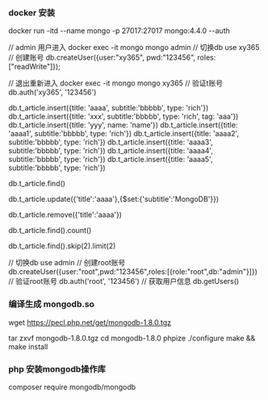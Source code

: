  
### docker 安装
docker run -itd --name mongo -p 27017:27017 mongo:4.4.0 --auth

// admin 用户进入
docker exec -it mongo mongo admin
// 切换db
use xy365
// 创建账号
db.createUser({user:"xy365", pwd:"123456", roles:["readWrite"]});

// 退出重新进入
docker exec -it mongo mongo xy365
// 验证t账号
db.auth('xy365', '123456')

db.t_article.insert({title: 'aaaa', subtitle:'bbbbb', type: 'rich'})
db.t_article.insert({title: 'xxx', subtitle:'bbbbb', type: 'rich', tag: 'aaa'})
db.t_article.insert({title: 'yyy', name: 'name'})
db.t_article.insert({title: 'aaaa1', subtitle:'bbbbb', type: 'rich'})
db.t_article.insert({title: 'aaaa2', subtitle:'bbbbb', type: 'rich'})
db.t_article.insert({title: 'aaaa3', subtitle:'bbbbb', type: 'rich'})
db.t_article.insert({title: 'aaaa4', subtitle:'bbbbb', type: 'rich'})
db.t_article.insert({title: 'aaaa5', subtitle:'bbbbb', type: 'rich'})

db.t_article.find()


db.t_article.update({'title':'aaaa'},{$set:{'subtitle':'MongoDB'}})

db.t_article.remove({'title':'aaaa'})

db.t_article.find().count()

db.t_article.find().skip(2).limit(2)



// 切换db
use admin
// 创建root账号
db.createUser({user:"root",pwd:"123456",roles:[{role:"root",db:"admin"}]})
// 验证root账号
db.auth('root', '123456')
// 获取用户信息
db.getUsers()


### 编译生成 mongodb.so
wget https://pecl.php.net/get/mongodb-1.8.0.tgz

tar zxvf mongodb-1.8.0.tgz
cd mongodb-1.8.0
phpize
./configure
make && make install

### php 安装mongodb操作库
composer require mongodb/mongodb
